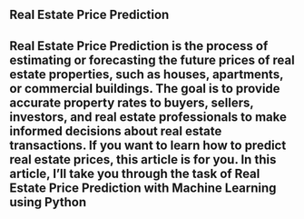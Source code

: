 ## Real Estate Price Prediction  ##

## Real Estate Price Prediction is the process of estimating or forecasting the future prices of real estate properties, such as houses, apartments, or commercial buildings. The goal is to provide accurate property rates to buyers, sellers, investors, and real estate professionals to make informed decisions about real estate transactions. If you want to learn how to predict real estate prices, this article is for you.                                                        In this article, I’ll take you through the task of Real Estate Price Prediction with Machine Learning using Python
##


